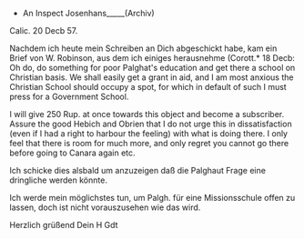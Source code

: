 + An Inspect Josenhans_____(Archiv)

 Calic. 20 Decb 57.

Nachdem ich heute mein Schreiben an Dich abgeschickt habe, kam ein Brief von W. Robinson, aus dem ich einiges herausnehme (Corott.* 18 Decb: 
Oh do, do something for poor Palghat's education and get there a school on Christian basis. We shall easily get a grant in aid, and I am most anxious the Christian School should occupy a spot, for which in default of such I must press for a Government School.

I will give 250 Rup. at once towards this object and become a subscriber. 
Assure the good Hebich and Obrien that I do not urge this in dissatisfaction (even if I had a right to harbour the feeling) with what is doing there. I only feel that there is room for much more, and only regret you cannot go there before going to Canara again etc.

Ich schicke dies alsbald um anzuzeigen daß die Palghaut Frage eine dringliche werden könnte.

Ich werde mein möglichstes tun, um Palgh. für eine Missionsschule offen zu lassen, doch ist nicht vorauszusehen wie das wird.

 Herzlich grüßend
 Dein H Gdt

